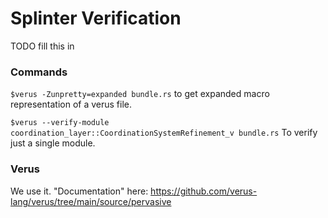 # Splinter Verification 

TODO fill this in

### Commands

`$verus -Zunpretty=expanded bundle.rs` to get expanded macro representation of a verus file.

`$verus --verify-module coordination_layer::CoordinationSystemRefinement_v bundle.rs`
To verify just a single module.

### Verus

We use it. "Documentation" here: https://github.com/verus-lang/verus/tree/main/source/pervasive
